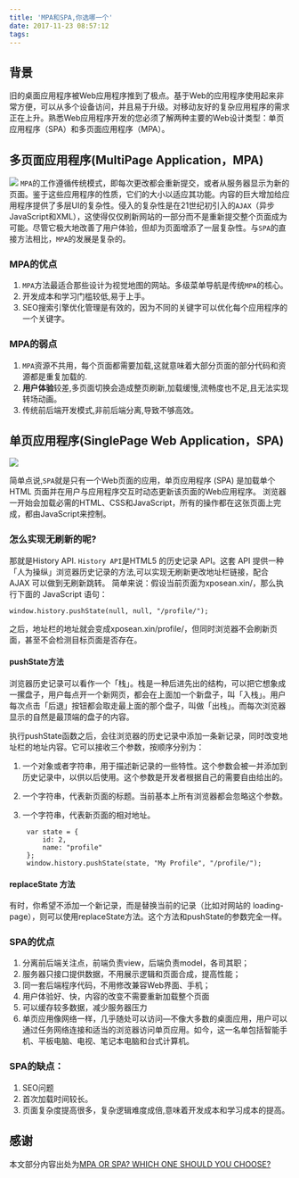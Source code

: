 ```yaml
---
title: 'MPA和SPA,你选哪一个'
date: 2017-11-23 08:57:12
tags:
---
```


## 背景
旧的桌面应用程序被Web应用程序推到了极点。基于Web的应用程序使用起来非常方便，可以从多个设备访问，并且易于升级。对移动友好的复杂应用程序的需求正在上升。熟悉Web应用程序开发的您必须了解两种主要的Web设计类型：单页应用程序（SPA）和多页面应用程序（MPA）。


## 多页面应用程序(MultiPage Application，MPA)


![](https://user-gold-cdn.xitu.io/2017/11/17/15fc93684b5f10e1?imageView2/0/w/1280/h/960/format/webp/ignore-error/1)
`MPA`的工作遵循传统模式，即每次更改都会重新提交，或者从服务器显示为新的页面。鉴于这些应用程序的性质，它们的大小以适应其功能。内容的巨大增加给应用程序提供了多层UI的复杂性。侵入的复杂性是在21世纪初引入的`AJAX`（异步JavaScript和XML），这使得仅仅刷新网站的一部分而不是重新提交整个页面成为可能。尽管它极大地改善了用户体验，但却为页面增添了一层复杂性。与`SPA`的直接方法相比，`MPA`的发展是复杂的。

### MPA的优点

1. `MPA`方法最适合那些设计为视觉地图的网站。多级菜单导航是传统`MPA`的核心。
2. 开发成本和学习门槛较低,易于上手。
3. SEO搜索引擎优化管理是有效的，因为不同的关键字可以优化每个应用程序的一个关键字。

### MPA的弱点

1. `MPA`资源不共用，每个页面都需要加载,这就意味着大部分页面的部分代码和资源都是重复加载的.
2. **用户体验**较差,多页面切换会造成整页刷新,加载缓慢,流畅度也不足,且无法实现转场动画。
3. 传统前后端开发模式,非前后端分离,导致不够高效。



## 单页应用程序(SinglePage Web Application，SPA)

![](https://user-gold-cdn.xitu.io/2017/11/17/15fc93562b418a6e?imageView2/0/w/1280/h/960/format/webp/ignore-error/1)

简单点说,`SPA`就是只有一个Web页面的应用，单页应用程序 (SPA) 是加载单个HTML 页面并在用户与应用程序交互时动态更新该页面的Web应用程序。 浏览器一开始会加载必需的HTML、CSS和JavaScript，所有的操作都在这张页面上完成，都由JavaScript来控制。

### 怎么实现无刷新的呢?
那就是History API.
`History API`是HTML5 的历史记录 API。这套 API 提供一种「人为操纵」浏览器历史记录的方法,可以实现无刷新更改地址栏链接，配合 AJAX 可以做到无刷新跳转。
简单来说：假设当前页面为xposean.xin/，那么执行下面的 JavaScript 语句：

	window.history.pushState(null, null, "/profile/");


之后，地址栏的地址就会变成xposean.xin/profile/，但同时浏览器不会刷新页面，甚至不会检测目标页面是否存在。

#### pushState方法

浏览器历史记录可以看作一个「栈」。栈是一种后进先出的结构，可以把它想象成一摞盘子，用户每点开一个新网页，都会在上面加一个新盘子，叫「入栈」。用户每次点击「后退」按钮都会取走最上面的那个盘子，叫做「出栈」。而每次浏览器显示的自然是最顶端的盘子的内容。

执行pushState函数之后，会往浏览器的历史记录中添加一条新记录，同时改变地址栏的地址内容。它可以接收三个参数，按顺序分别为：

1. 一个对象或者字符串，用于描述新记录的一些特性。这个参数会被一并添加到历史记录中，以供以后使用。这个参数是开发者根据自己的需要自由给出的。
2. 一个字符串，代表新页面的标题。当前基本上所有浏览器都会忽略这个参数。
3. 一个字符串，代表新页面的相对地址。

		var state = {
		    id: 2,
		    name: "profile"
		};
		window.history.pushState(state, "My Profile", "/profile/");

#### replaceState 方法
有时，你希望不添加一个新记录，而是替换当前的记录（比如对网站的 loading-page），则可以使用replaceState方法。这个方法和pushState的参数完全一样。


### SPA的优点
1. 分离前后端关注点，前端负责view，后端负责model，各司其职； 
2. 服务器只接口提供数据，不用展示逻辑和页面合成，提高性能； 
3. 同一套后端程序代码，不用修改兼容Web界面、手机； 
4. 用户体验好、快，内容的改变不需要重新加载整个页面 
5. 可以缓存较多数据，减少服务器压力 
6. 单页应用像网络一样，几乎随处可以访问—不像大多数的桌面应用，用户可以通过任务网络连接和适当的浏览器访问单页应用。如今，这一名单包括智能手机、平板电脑、电视、笔记本电脑和台式计算机。 




### SPA的缺点： 
1. SEO问题
2. 首次加载时间较长。 
3. 页面复杂度提高很多，复杂逻辑难度成倍,意味着开发成本和学习成本的提高。


## 感谢

本文部分内容出处为[MPA OR SPA? WHICH ONE SHOULD YOU CHOOSE?](https://mouthmedia.com/blog/mpa-or-spa-which-one-should-you-choose/)